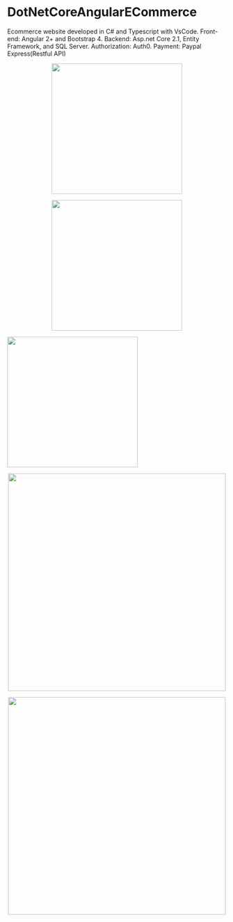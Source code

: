 # DotNetCoreAngularECommerce
Ecommerce website developed in C# and Typescript with VsCode. Front-end: Angular 2+ and Bootstrap 4. Backend: Asp.net Core 2.1, Entity Framework, and SQL Server.  Authorization: Auth0.  Payment: Paypal Express(Restful API)

<p align="center">
  <img src="https://chrisyou-backup-website.s3.amazonaws.com/auth0-techno-babel.png" width="300">
  </p>
  <p align="center">
  <img src="https://chrisyou-backup-website.s3.amazonaws.com/assets/eCommerce-Buy-New.png" width="300">
  </p>
  <p align="left">
  <img src="https://chrisyou-backup-website.s3.amazonaws.com/assets/eCommerce-Sell.png" width="300">
  </p>
  <p align="center">
  <img src="https://chrisyou-backup-website.s3.amazonaws.com/assets/eCommerce-Shopping-Cart.png" width="500">
  </p>
  <p align="center">
  <img src="https://chrisyou-backup-website.s3.amazonaws.com/assets/eCommerce-Checkout.png" width="500">
</p>

